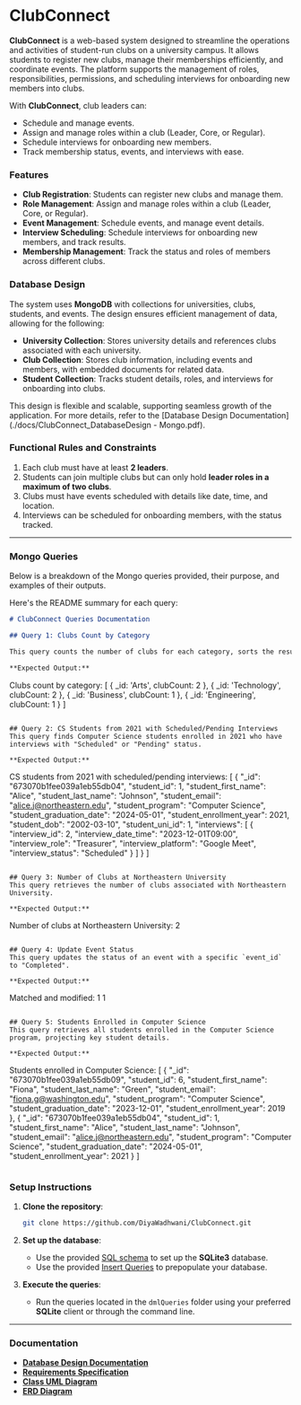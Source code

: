 # ClubConnect

**ClubConnect** is a web-based system designed to streamline the operations and activities of student-run clubs on a university campus. It allows students to register new clubs, manage their memberships efficiently, and coordinate events. The platform supports the management of roles, responsibilities, permissions, and scheduling interviews for onboarding new members into clubs.

With **ClubConnect**, club leaders can:

- Schedule and manage events.
- Assign and manage roles within a club (Leader, Core, or Regular).
- Schedule interviews for onboarding new members.
- Track membership status, events, and interviews with ease.

### Features

- **Club Registration**: Students can register new clubs and manage them.
- **Role Management**: Assign and manage roles within a club (Leader, Core, or Regular).
- **Event Management**: Schedule events, and manage event details.
- **Interview Scheduling**: Schedule interviews for onboarding new members, and track results.
- **Membership Management**: Track the status and roles of members across different clubs.

### Database Design

The system uses **MongoDB** with collections for universities, clubs, students, and events. The design ensures efficient management of data, allowing for the following:

- **University Collection**: Stores university details and references clubs associated with each university.
- **Club Collection**: Stores club information, including events and members, with embedded documents for related data.
- **Student Collection**: Tracks student details, roles, and interviews for onboarding into clubs.

This design is flexible and scalable, supporting seamless growth of the application. For more details, refer to the [Database Design Documentation](./docs/ClubConnect_DatabaseDesign - Mongo.pdf).

### Functional Rules and Constraints

1. Each club must have at least **2 leaders**.
2. Students can join multiple clubs but can only hold **leader roles in a maximum of two clubs**.
3. Clubs must have events scheduled with details like date, time, and location.
4. Interviews can be scheduled for onboarding members, with the status tracked.

---

### Mongo Queries

Below is a breakdown of the Mongo queries provided, their purpose, and examples of their outputs.

Here's the README summary for each query:

```markdown
# ClubConnect Queries Documentation

## Query 1: Clubs Count by Category

This query counts the number of clubs for each category, sorts the results by the club count in descending order, and prints the result.

**Expected Output:**
```

Clubs count by category: [
{ _id: 'Arts', clubCount: 2 },
{ _id: 'Technology', clubCount: 2 },
{ _id: 'Business', clubCount: 1 },
{ _id: 'Engineering', clubCount: 1 }
]

```

## Query 2: CS Students from 2021 with Scheduled/Pending Interviews
This query finds Computer Science students enrolled in 2021 who have interviews with "Scheduled" or "Pending" status.

**Expected Output:**
```

CS students from 2021 with scheduled/pending interviews: [
{
"\_id": "673070b1fee039a1eb55db04",
"student_id": 1,
"student_first_name": "Alice",
"student_last_name": "Johnson",
"student_email": "alice.j@northeastern.edu",
"student_program": "Computer Science",
"student_graduation_date": "2024-05-01",
"student_enrollment_year": 2021,
"student_dob": "2002-03-10",
"student_uni_id": 1,
"interviews": [
{
"interview_id": 2,
"interview_date_time": "2023-12-01T09:00",
"interview_role": "Treasurer",
"interview_platform": "Google Meet",
"interview_status": "Scheduled"
}
]
}
]

```

## Query 3: Number of Clubs at Northeastern University
This query retrieves the number of clubs associated with Northeastern University.

**Expected Output:**
```

Number of clubs at Northeastern University: 2

```

## Query 4: Update Event Status
This query updates the status of an event with a specific `event_id` to "Completed".

**Expected Output:**
```

Matched and modified: 1 1

```

## Query 5: Students Enrolled in Computer Science
This query retrieves all students enrolled in the Computer Science program, projecting key student details.

**Expected Output:**
```

Students enrolled in Computer Science: [
{
"_id": "673070b1fee039a1eb55db09",
"student_id": 6,
"student_first_name": "Fiona",
"student_last_name": "Green",
"student_email": "fiona.g@washington.edu",
"student_program": "Computer Science",
"student_graduation_date": "2023-12-01",
"student_enrollment_year": 2019
},
{
"_id": "673070b1fee039a1eb55db04",
"student_id": 1,
"student_first_name": "Alice",
"student_last_name": "Johnson",
"student_email": "alice.j@northeastern.edu",
"student_program": "Computer Science",
"student_graduation_date": "2024-05-01",
"student_enrollment_year": 2021
}
]

```

```

### Setup Instructions

1. **Clone the repository**:

   ```bash
   git clone https://github.com/DiyaWadhwani/ClubConnect.git
   ```

2. **Set up the database**:

   - Use the provided [SQL schema](./db/ClubConnectDDLQueries.txt) to set up the **SQLite3** database.
   - Use the provided [Insert Queries](./db/ClubConnectInsertQueries.sql) to prepopulate your database.

3. **Execute the queries**:
   - Run the queries located in the `dmlQueries` folder using your preferred **SQLite** client or through the command line.

---

### Documentation

- **[Database Design Documentation](./docs/ClubConnect_DatabaseDesign.pdf)**
- **[Requirements Specification](./docs/ClubConnect_Requirements.pdf)**
- **[Class UML Diagram](./diagrams/ClubConnect_UML.png)**
- **[ERD Diagram](./diagrams/ClubConnect_ERD.png)**
